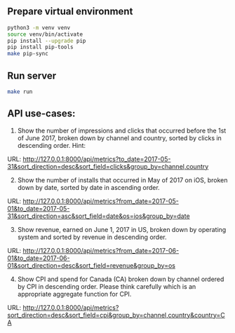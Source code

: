 ## Prepare virtual environment

```bash
python3 -m venv venv
source venv/bin/activate
pip install --upgrade pip
pip install pip-tools
make pip-sync
```

## Run server

```bash
make run
```

## API use-cases:
1) Show the number of impressions and clicks that occurred before the 1st of June 2017, broken down by channel and country, sorted by clicks in descending order. Hint:

URL: http://127.0.0.1:8000/api/metrics?to_date=2017-05-31&sort_direction=desc&sort_field=clicks&group_by=channel,country

2) Show the number of installs that occurred in May of 2017 on iOS, broken down by date, sorted by date in ascending order.

URL: http://127.0.0.1:8000/api/metrics?from_date=2017-05-01&to_date=2017-05-31&sort_direction=asc&sort_field=date&os=ios&group_by=date

3) Show revenue, earned on June 1, 2017 in US, broken down by operating system and sorted by revenue in descending order.

URL: http://127.0.0.1:8000/api/metrics?from_date=2017-06-01&to_date=2017-06-01&sort_direction=desc&sort_field=revenue&group_by=os

4) Show CPI and spend for Canada (CA) broken down by channel ordered by CPI in descending order. Please think carefully which is an appropriate aggregate function for CPI.

URL: http://127.0.0.1:8000/api/metrics?sort_direction=desc&sort_field=cpi&group_by=channel,country&country=CA
